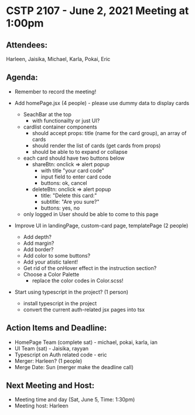 # CSTP 2107 - June 2, 2021 Meeting at 1:00pm

## Attendees:
Harleen, Jaisika, Michael, Karla, Pokai, Eric

## Agenda:
- Remember to record the meeting!

- Add homePage.jsx (4 people) - please use dummy data to display cards
  - SeachBar at the top
    - with functionailty or just UI?
  - cardlist container components
    - should accept props: title (name for the card group), an array of cards
    - should render the list of cards (get cards from props) 
    - should be able to to expand or collapse
  - each card should have two buttons below
    - shareBtn: onclick => alert popup 
      - with title "your card code" 
      - input field to enter card code
      - buttons: ok, cancel
    - deleteBtn: onclick => alert popup
      - title: "Delete this card:"
      - subtitle: "Are you sure?"  
      - buttons: yes, no
  - only logged in User should be able to come to this page 

- Improve UI in landingPage, custom-card page, templatePage (2 people)
  - Add depth?
  - Add margin?
  - Add border?
  - Add color to some buttons?
  - Add your atistic talent!
  - Get rid of the onHover effect in the instruction section?
  - Choose a Color Palette
    - replace the color codes in Color.scss!

- Start using typescript in the project? (1 person)
  - install typescript in the project  
  - convert the current auth-related jsx pages into tsx

## Action Items and Deadline:
- HomePage Team (complete sat) - michael, pokai, karla, ian
- UI Team (sat) - Jaisika, rayyan 
- Typescript on Auth related code - eric
- Merger: Harleen? (1 people)
- Merge Date: Sun (merger make the deadline call)

## Next Meeting and Host:
- Meeting time and day (Sat, June 5, Time: 1:30pm)
- Meeting host: Harleen
